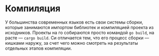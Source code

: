 # Компиляция

У большинства современных языков есть свои системы сборки, которые занимаются
импортом библиотек и компиляцией проекта из исходников. Проекты на го собираются
просто командой `go build`, на расте &mdash; `cargo build`. Си отличается тем,
что его процесс сборки &mdash; кишками наружу, за счет чего можно смотреть на
результаты отдельных этапов компиляции.
